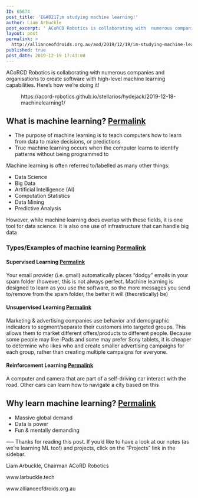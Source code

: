 ```yaml
---
ID: 65874
post_title: 'I&#8217;m studying machine learning!'
author: Liam Arbuckle
post_excerpt: ' ACoRCD Robotics is collaborating with  numerous companies and organisations to create software with high-level  machine learning capabilities. Here’s how we’re doing it!'
layout: post
permalink: >
  http://allianceofdroids.org.au/aod/2019/12/19/im-studying-machine-learning/
published: true
post_date: 2019-12-19 17:43:08
---
```

<!-- wp:paragraph -->
<p> ACoRCD Robotics is collaborating with 
numerous companies and organisations to create software with high-level 
machine learning capabilities. Here’s how we’re doing it!</p>
<!-- /wp:paragraph -->

<!-- wp:embed {"url":"https://acord-robotics.github.io/stellarios/hydejack/2019-12-18-machinelearning1/"} -->
<figure class="wp-block-embed"><div class="wp-block-embed__wrapper">
https://acord-robotics.github.io/stellarios/hydejack/2019-12-18-machinelearning1/
</div></figure>
<!-- /wp:embed -->

<!-- wp:heading -->
<h2 id="what-is-machine-learning">What is machine learning? <a href="https://acord-robotics.github.io/stellarios/hydejack/2019-12-18-machinelearning1/#what-is-machine-learning"> Permalink  </a> </h2>
<!-- /wp:heading -->

<!-- wp:list -->
<ul><li>The purpose of machine learning is to teach computers how to learn from data to make decisions, or predictions</li><li>True machine learning occurs when the computer learns to identify patterns without being programmed to</li></ul>
<!-- /wp:list -->

<!-- wp:paragraph -->
<p>Machine learning is often referred to/labelled as many other things:</p>
<!-- /wp:paragraph -->

<!-- wp:list -->
<ul><li>Data Science</li><li>Big Data</li><li>Artificial Intelligence (AI)</li><li>Computation Statistics</li><li>Data Mining</li><li>Predictive Analysis</li></ul>
<!-- /wp:list -->

<!-- wp:paragraph -->
<p>However,
 while machine learning does overlap with these fields, it is one tool 
for data science. It is also one use of infrastructure that can handle 
big data</p>
<!-- /wp:paragraph -->

<!-- wp:heading {"level":3} -->
<h3 id="typesexamples-of-machine-learning">Types/Examples of machine learning <a href="https://acord-robotics.github.io/stellarios/hydejack/2019-12-18-machinelearning1/#typesexamples-of-machine-learning"> Permalink  </a> </h3>
<!-- /wp:heading -->

<!-- wp:heading {"level":4} -->
<h4 id="supervised-learning">Supervised Learning <a href="https://acord-robotics.github.io/stellarios/hydejack/2019-12-18-machinelearning1/#supervised-learning"> Permalink  </a> </h4>
<!-- /wp:heading -->

<!-- wp:paragraph -->
<p>Your
 email provider (i.e. gmail) automatically places “dodgy” emails in your
 spam folder (however, this is not always perfect. Machine learning is 
designed to learn as you use the software, so the more messages you send
 to/remove from the spam folder, the better it will (theoretically) be)</p>
<!-- /wp:paragraph -->

<!-- wp:heading {"level":4} -->
<h4 id="unsupervised-learning">Unsupervised Learning <a href="https://acord-robotics.github.io/stellarios/hydejack/2019-12-18-machinelearning1/#unsupervised-learning"> Permalink  </a> </h4>
<!-- /wp:heading -->

<!-- wp:paragraph -->
<p>Marketing
 &amp; advertising companies use behavior and demographic indicators to 
segment/separate their customers into targeted groups. This allows them 
to market different offers/products to different people. Because some 
people may like iPads and some may prefer Sony tablets, it is cheaper to
 determine who likes who and create smaller advertising campaigns for 
each group, rather than creating multiple campaigns for everyone.</p>
<!-- /wp:paragraph -->

<!-- wp:heading {"level":4} -->
<h4 id="reinforcement-learning">Reinforcement Learning <a href="https://acord-robotics.github.io/stellarios/hydejack/2019-12-18-machinelearning1/#reinforcement-learning"> Permalink  </a> </h4>
<!-- /wp:heading -->

<!-- wp:paragraph -->
<p>A
 computer and camera that are part of a self-driving car interact with 
the road. Other cars can learn how to navigate a city based on this</p>
<!-- /wp:paragraph -->

<!-- wp:heading -->
<h2 id="why-learn-machine-learning">Why learn machine learning? <a href="https://acord-robotics.github.io/stellarios/hydejack/2019-12-18-machinelearning1/#why-learn-machine-learning"> Permalink  </a> </h2>
<!-- /wp:heading -->

<!-- wp:list -->
<ul><li>Massive global demand</li><li>Data is power</li><li>Fun &amp; mentally demanding</li></ul>
<!-- /wp:list -->

<!-- wp:paragraph -->
<p>—–
 Thanks for reading this post. If you’d like to have a look at our notes
 (as we’re learning ML too!) and projects, click on the “Projects” link 
in the sidebar.</p>
<!-- /wp:paragraph -->

<!-- wp:paragraph -->
<p>Liam Arbuckle, Chairman ACoRD Robotics</p>
<!-- /wp:paragraph -->

<!-- wp:paragraph -->
<p>www.larbuckle.tech</p>
<!-- /wp:paragraph -->

<!-- wp:paragraph -->
<p>www.allianceofdroids.org.au</p>
<!-- /wp:paragraph -->